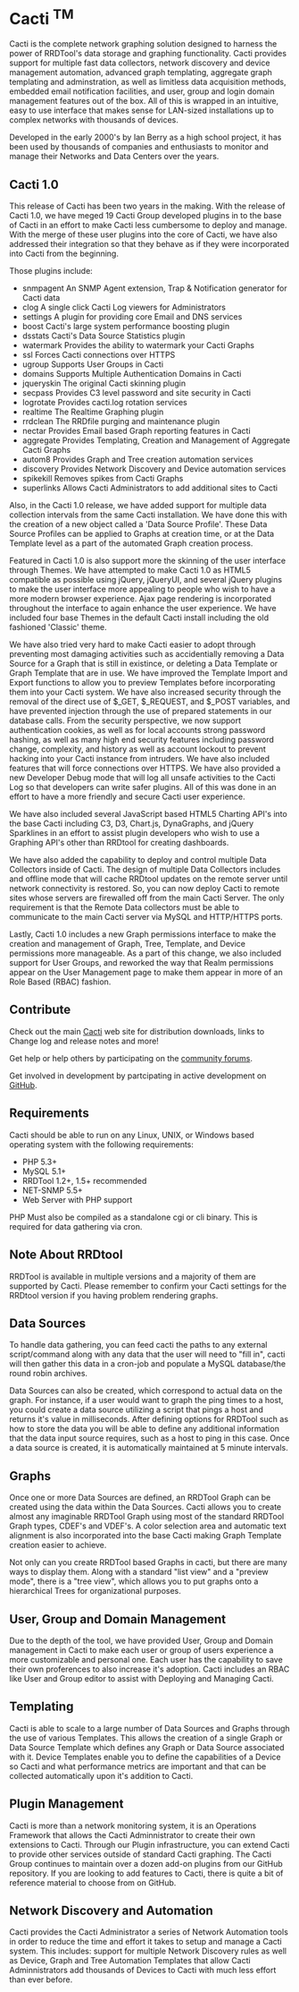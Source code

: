 # Cacti <sup>TM</sup>

Cacti is the complete network graphing solution designed to harness the power of RRDTool's data storage and graphing functionality. Cacti provides support for multiple fast data collectors, network discovery and device management automation, advanced graph templating, aggregate graph templating and adminstration, as well as limitless data acquisition methods, embedded email notification facilities, and user, group and login domain management features out of the box. All of this is wrapped in an intuitive, easy to use interface that makes sense for LAN-sized installations up to complex networks with thousands of devices.

Developed in the early 2000's by Ian Berry as a high school project, it has been used by thousands of companies and enthusiasts to monitor and manage their Networks and Data Centers over the years.

## Cacti 1.0

This release of Cacti has been two years in the making.  With the release of Cacti 1.0, we have meged 19 Cacti Group developed plugins in to the base of Cacti in an effort to make Cacti less cumbersome to deploy and manage.  With the merge of these user plugins into the core of Cacti, we have also addressed their integration so that they behave as if they were incorporated into Cacti from the beginning.

Those plugins include:

* snmpagent     An SNMP Agent extension, Trap & Notification generator for Cacti data
* clog          A single click Cacti Log viewers for Administrators
* settings      A plugin for providing core Email and DNS services
* boost         Cacti's large system performance boosting plugin
* dsstats       Cacti's Data Source Statistics plugin
* watermark     Provides the ability to watermark your Cacti Graphs
* ssl           Forces Cacti connections over HTTPS
* ugroup        Supports User Groups in Cacti
* domains       Supports Multiple Authentication Domains in Cacti
* jqueryskin    The original Cacti skinning plugin
* secpass       Provides C3 level password and site security in Cacti
* logrotate     Provides cacti.log rotation services
* realtime      The Realtime Graphing plugin
* rrdclean      The RRDfile purging and maintenance plugin
* nectar        Provides Email based Graph reporting features in Cacti
* aggregate     Provides Templating, Creation and Management of Aggregate Cacti Graphs
* autom8        Provides Graph and Tree creation automation services
* discovery     Provides Network Discovery and Device automation services
* spikekill     Removes spikes from Cacti Graphs
* superlinks    Allows Cacti Administrators to add additional sites to Cacti

Also, in the Cacti 1.0 release, we have added support for multiple data collection intervals from the same Cacti installation.  We have done this with the creation of a new object called a 'Data Source Profile'.  These Data Source Profiles can be applied to Graphs at creation time, or at the Data Template level as a part of the automated Graph creation process.

Featured in Cacti 1.0 is also support more the skinning of the user interface through Themes.  We have attempted to make Cacti 1.0 as HTML5 compatible as possible using jQuery, jQueryUI, and several jQuery plugins to make the user interface more appealing to people who wish to have a more modern browser experience.  Ajax page rendering is incorporated throughout the interface to again enhance the user experience.  We have included four base Themes in the default Cacti install including the old fashioned 'Classic' theme.

We have also tried very hard to make Cacti easier to adopt through preventing most damaging activities such as accidentially removing a Data Source for a Graph that is still in existince, or deleting a Data Template or Graph Template that are in use.  We have improved the Template Import and Export functions to allow you to preview Templates before incorporating them into your Cacti system.  We have also increased security through the removal of the direct use of $_GET, $_REQUEST, and $_POST variables, and have prevented injection through the use of prepared statements in our database calls.  From the security perspective, we now support authentication cookies, as well as for local accounts strong password hashing, as well as many high end security features including password change, complexity, and history as well as account lockout to prevent hacking into your Cacti instance from intruders.  We have also included features that will force connections over HTTPS.  We have also provided a new Developer Debug mode that will log all unsafe activities to the Cacti Log so that developers can write safer plugins.  All of this was done in an effort to have a more friendly and secure Cacti user experience.

We have also included several JavaScript based HTML5 Charting API's into the base Cacti including C3, D3, Chart.js, DynaGraphs, and jQuery Sparklines in an effort to assist plugin developers who wish to use a Graphing API's other than RRDtool for creating dashboards.

We have also added the capability to deploy and control multiple Data Collectors inside of Cacti.  The design of multiple Data Collectors includes and offline mode that will cache RRDtool updates on the remote server until network connectivity is restored.  So, you can now deploy Cacti to remote sites whose servers are firewalled off from the main Cacti Server.  The only requirement is that the Remote Data collectors must be able to communicate to the main Cacti server via MySQL and HTTP/HTTPS ports.

Lastly, Cacti 1.0 includes a new Graph permissions interface to make the creation and management of Graph, Tree, Template, and Device permissions more manageable.  As a part of this change, we also included support for User Groups, and reworked the way that Realm permissions appear on the User Management page to make them appear in more of an Role Based (RBAC) fashion.

## Contribute

Check out the main [Cacti](http://www.cacti.net) web site for distribution downloads, links to Change log and release notes and more!

Get help or help others by participating on the [community forums](http://forums.cacti.net).

Get involved in development by partcipating in active development on [GitHub](https://github.com/cacti).

## Requirements

Cacti should be able to run on any Linux, UNIX, or Windows based operating system with the following requirements:

- PHP 5.3+
- MySQL 5.1+
- RRDTool 1.2+, 1.5+ recommended
- NET-SNMP 5.5+
- Web Server with PHP support

PHP Must also be compiled as a standalone cgi or cli binary. This is required for data gathering via cron.

## Note About RRDtool

RRDTool is available in multiple versions and a majority of them are supported by Cacti. Please remember to confirm your Cacti settings for the RRDtool version if you having problem rendering graphs.

## Data Sources

To handle data gathering, you can feed cacti the paths to any external script/command along with any data that the user will need to "fill in", cacti will then gather this data in a cron-job and populate a MySQL database/the round robin archives.

Data Sources can also be created, which correspond to actual data on the graph. For instance, if a user would want to graph the ping times to a host, you could create a data source utilizing a script that pings a host and returns it's value in milliseconds. After defining options for RRDTool such as how to store the data you will be able to define any additional information that the data input source requires, such as a host to ping in this case. Once a data source is created, it is automatically maintained at 5 minute intervals.

## Graphs

Once one or more Data Sources are defined, an RRDTool Graph can be created using the data within the Data Sources. Cacti allows you to create almost any imaginable RRDTool Graph using most of the standard RRDTool Graph types, CDEF's and VDEF's.  A color selection area and automatic text alignment is also incorporated into the base Cacti making Graph Template creation easier to achieve.

Not only can you create RRDTool based Graphs in cacti, but there are many ways to display them. Along with a standard "list view" and a "preview mode", there is a "tree view", which allows you to put graphs onto a hierarchical Trees for organizational purposes.

## User, Group and Domain Management

Due to the depth of the tool, we have provided User, Group and Domain management in Cacti to make each user or group of users experience a more customizable and personal one.  Each user has the capability to save their own proferences to also increase it's adoption.  Cacti includes an RBAC like User and Group editor to assist with Deploying and Managing Cacti.

## Templating

Cacti is able to scale to a large number of Data Sources and Graphs through the use of various Templates. This allows the creation of a single Graph or Data Source Template which defines any Graph or Data Source associated with it. Device Templates enable you to define the capabilities of a Device so Cacti and what performance metrics are important and that can be collected automatically upon it's addition to Cacti.

## Plugin Management

Cacti is more than a network monitoring system, it is an Operations Framework that allows the Cacti Adminnistrator to create their own extensions to Cacti.  Through our Plugin infrastructure, you can extend Cacti to provide other services outside of standard Cacti graphing.  The Cacti Group continues to maintain over a dozen add-on plugins from our GitHub repository.  If you are looking to add features to Cacti, there is quite a bit of reference material to choose from on GitHub.

## Network Discovery and Automation

Cacti provides the Cacti Administrator a series of Network Automation tools in order to reduce the time and effort it takes to setup and manage a Cacti system.  This includes: support for multiple Network Discovery rules as well as Device, Graph and Tree Automation Templates that allow Cacti Adminnistrators add thousands of Devices to Cacti with much less effort than ever before.
